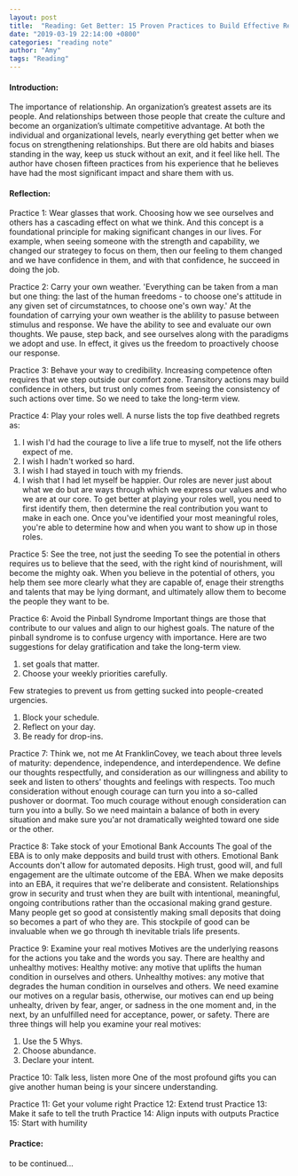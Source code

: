 ```yaml
---
layout: post
title:  "Reading: Get Better: 15 Proven Practices to Build Effective Relationships at Work by Todd Davis"
date: "2019-03-19 22:14:00 +0800"
categories: "reading note"
author: "Amy"
tags: "Reading"
---    
```



#### Introduction:
The importance of relationship. An organization’s greatest assets are its people. And relationships between those people that create the culture and become an organization’s ultimate competitive advantage. At both the individual and organizational levels, nearly everything get better when we focus on strengthening relationships. But there are old habits and biases standing in the way, keep us stuck without an exit, and it feel like hell. The author have chosen fifteen practices from his experience that he believes have had the most significant impact and share them with us.

#### Reflection:
Practice 1: Wear glasses that work.
Choosing how we see ourselves and others has a cascading effect on what we think. And this concept is a foundational principle for making significant changes in our lives. For example, when seeing someone with the strength and capability, we changed our strategey to focus on them, then our feeling to them changed and we have confidence in them, and with that confidence, he succeed in doing the job.

Practice 2: Carry your own weather.
'Everything can be taken from a man but one thing: the last of the human freedoms - to choose one's attitude in any given set of circumstatnces, to choose one's own way.'
At the foundation of carrying your own weather is the ablility to pasuse between stimulus and response. We have the ability to see and evaluate our own thoughts. We pause, step back, and see ourselves along with the paradigms we adopt and use. In effect, it gives us the freedom to proactively choose our response.

Practice 3: Behave your way to credibility.
Increasing competence often requires that we step outside our comfort zone. Transitory actions may build confidence in others, but trust only comes from seeing the consistency of such actions over time. So we need to take the long-term view.

Practice 4: Play your roles well.
A nurse lists the top five deathbed regrets as:
1. I wish I'd had the courage to live a life true to myself, not the life others expect of me.
2. I wish I hadn't worked so hard.
3. I wish I had stayed in touch with my friends.
4. I wish that I had let myself be happier.
Our roles are never just about what we do but are ways through which we express our values and who we are at our core.
To get better at playing your roles well, you need to first identify them, then determine the real contribution you want to make in each one. Once you've identified your most meaningful roles, you're able to determine how and when you want to show up in those roles.

Practice 5: See the tree, not just the seeding
To see the potential in others requires us to believe that the seed, with the right kind of nourishment, will become the mighty oak. When you believe in the potential of others, you help them see more clearly what they are capable of, enage their strengths and talents that may be lying dormant, and ultimately allow them to become the people they want to be.

Practice 6: Avoid the Pinball Syndrome
Important things are those that contribute to our values and align to our highest goals. The nature of the pinball syndrome is to confuse urgency with importance. 
Here are two suggestions for delay gratification and take the long-term view.
1. set goals that matter.
2. Choose your weekly priorities carefully.

Few strategies to prevent us from getting sucked into people-created urgencies.
1. Block your schedule.
2. Reflect on your day.
3. Be ready for drop-ins.

Practice 7: Think we, not me
At FranklinCovey, we teach about three levels of maturity: dependence, independence, and interdependence. 
We define our thoughts respectfully, and consideration as our willingness and ability to seek and listen to others' thoughts and feelings with respects. Too much consideration without enough courage can turn you into a so-called pushover or doormat. Too much courage without enough consideration can turn you into a bully. So we need maintain a balance of both in every situation and make sure you'ar not dramatically weighted toward one side or the other.

Practice 8: Take stock of your Emotional Bank Accounts
The goal of the EBA is to only make depposits and build trust with others. Emotional Bank Accounts don't allow for automated deposits. High trust, good will, and full engagement are the ultimate outcome of the EBA. 
When we make deposits into an EBA, it requires that we're deliberate and consistent. Relationships grow in security and trust when they are built with intentional, meaningful, ongoing contributions rather than the occasional making grand gesture. Many people get so good at consistently making small deposits that doing so becomes a part of who they are. This stockpile of good can be invaluable when we go through th inevitable trials life presents.

Practice 9: Examine your real motives
Motives are the underlying reasons for the actions you take and the words you say. There are healthy and unhealthy motives:
Healthy motive: any motive that uplifts the human condition in ourselves and others.
Unhealthy motives: any motive that degrades the human condition in ourselves and others.
We need examine our motives on a regular basis, otherwise, our motives can end up being unhealty, driven by fear, anger, or sadness in the one moment and, in the next, by an unfulfilled need for acceptance, power, or safety.
There are three things will help you examine your real motives:
1. Use the 5 Whys.
2. Choose abundance.
3. Declare your intent.

Practice 10: Talk less, listen more
One of the most profound gifts you can give another human being is your sincere understanding.

Practice 11: Get your volume right
Practice 12: Extend trust
Practice 13: Make it safe to tell the truth
Practice 14: Align inputs with outputs
Practice 15: Start with humility
#### Practice:

to be continued...